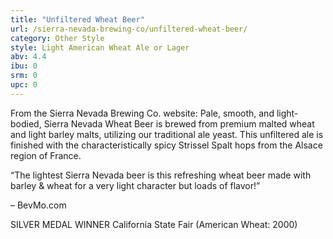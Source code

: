 ```yaml
---
title: "Unfiltered Wheat Beer"
url: /sierra-nevada-brewing-co/unfiltered-wheat-beer/
category: Other Style
style: Light American Wheat Ale or Lager
abv: 4.4
ibu: 0
srm: 0
upc: 0
---
```

From the Sierra Nevada Brewing Co. website:
Pale, smooth, and light-bodied, Sierra Nevada Wheat Beer is brewed from premium malted wheat and light barley malts, utilizing our traditional ale yeast. This unfiltered ale is finished with the characteristically spicy Strissel Spalt hops from the Alsace region of France. 

“The lightest Sierra Nevada beer is this refreshing wheat beer made with barley & wheat for a very light character but loads of flavor!”

– BevMo.com

SILVER MEDAL WINNER
California State Fair (American Wheat: 2000)
